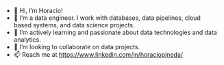 - 👋 Hi, I’m Horacio!
- 👀 I’m a data engineer. I work with databases, data pipelines, cloud based systems, and data science projects.
- 🌱 I’m actively learning and passionate about data technologies and data analytics.
- 💞️ I’m looking to collaborate on data projects.
- 📫 Reach me at https://www.linkedin.com/in/horaciopineda/

<!---
horacioe14/horacioe14 is a ✨ special ✨ repository because its `README.md` (this file) appears on your GitHub profile.
You can click the Preview link to take a look at your changes.
--->
